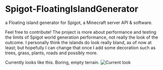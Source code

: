 # Spigot-FloatingIslandGenerator
a Floating island generator for Spigot, a Minecraft server API &amp; software.

Feel free to contribute! The project is more about performance and testing the limits of Spigot world generation performance, not really the look of the outcome. I personally think the islands do look really bland, as of now at least; but hopefully I can change that once I add some decoration such as trees, grass, plants, roads and possibly more.

Currently looks like this. Boring, empty terrain.
![Current look](http://i.imgur.com/LO1BHpE.jpeg "Current look")
